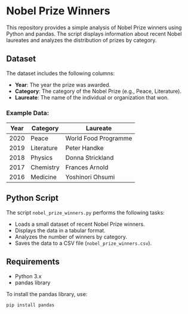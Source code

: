 # Nobel Prize Winners

This repository provides a simple analysis of Nobel Prize winners using Python and pandas. The script displays information about recent Nobel laureates and analyzes the distribution of prizes by category.

## Dataset

The dataset includes the following columns:

- **Year**: The year the prize was awarded.
- **Category**: The category of the Nobel Prize (e.g., Peace, Literature).
- **Laureate**: The name of the individual or organization that won.

### Example Data:

| Year | Category     | Laureate                 |
|-----|--------------|---------------------------|
| 2020 | Peace        | World Food Programme       |
| 2019 | Literature   | Peter Handke               |
| 2018 | Physics      | Donna Strickland            |
| 2017 | Chemistry    | Frances Arnold              |
| 2016 | Medicine     | Yoshinori Ohsumi            |

## Python Script

The script `nobel_prize_winners.py` performs the following tasks:

- Loads a small dataset of recent Nobel Prize winners.
- Displays the data in a tabular format.
- Analyzes the number of winners by category.
- Saves the data to a CSV file (`nobel_prize_winners.csv`).

## Requirements

- Python 3.x
- pandas library

To install the pandas library, use:
```bash
pip install pandas
